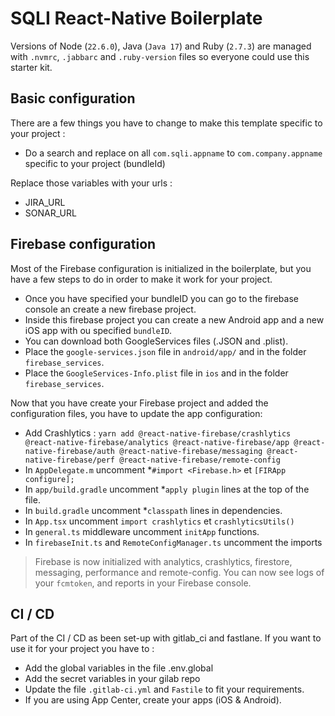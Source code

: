 # SQLI React-Native Boilerplate

Versions of Node (`22.6.0`), Java (`Java 17`) and Ruby (`2.7.3`) are managed with `.nvmrc`, `.jabbarc` and `.ruby-version` files so everyone could use this starter kit.

## Basic configuration

There are a few things you have to change to make this template specific to your project :

- Do a search and replace on all `com.sqli.appname` to `com.company.appname` specific to your project (bundleId)

Replace those variables with your urls :

- JIRA_URL
- SONAR_URL

## Firebase configuration

Most of the Firebase configuration is initialized in the boilerplate, but you have a few steps to do in order to make it work for your project.

- Once you have specified your bundleID you can go to the firebase console an create a new firebase project.
- Inside this firebase project you can create a new Android app and a new iOS app with ou specified `bundleID`.
- You can download both GoogleServices files (.JSON and .plist).
- Place the `google-services.json` file in `android/app/` and in the folder `firebase_services`.
- Place the `GoogleServices-Info.plist` file in `ios` and in the folder `firebase_services`.

Now that you have create your Firebase project and added the configuration files, you have to update the app configuration:

- Add Crashlytics : `yarn add @react-native-firebase/crashlytics @react-native-firebase/analytics @react-native-firebase/app @react-native-firebase/auth @react-native-firebase/messaging @react-native-firebase/perf @react-native-firebase/remote-config`
- In `AppDelegate.m` uncomment \*`#import <Firebase.h>` et `[FIRApp configure];`
- In `app/build.gradle` uncomment \*`apply plugin` lines at the top of the file.
- In `build.gradle` uncomment \*`classpath` lines in dependencies.
- In `App.tsx` uncomment `import crashlytics` et `crashlyticsUtils()`
- In `general.ts` middleware uncomment `initApp` functions.
- In `firebaseInit.ts` and `RemoteConfigManager.ts` uncomment the imports

> Firebase is now initialized with analytics, crashlytics, firestore, messaging, performance and remote-config.
> You can now see logs of your `fcmtoken`, and reports in your Firebase console.

## CI / CD

Part of the CI / CD as been set-up with gitlab_ci and fastlane.
If you want to use it for your project you have to :

- Add the global variables in the file .env.global
- Add the secret variables in your gilab repo
- Update the file `.gitlab-ci.yml` and `Fastile` to fit your requirements.
- If you are using App Center, create your apps (iOS & Android).
